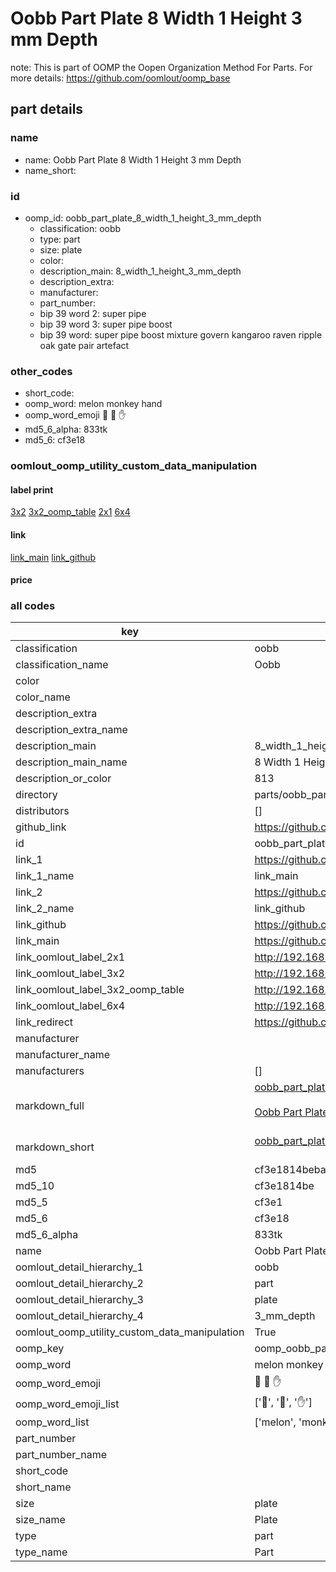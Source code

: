 # Oobb Part Plate 8 Width 1 Height 3 mm Depth  

note: This is part of OOMP the Oopen Organization Method For Parts. For more details: https://github.com/oomlout/oomp_base

##  part details
  







### name
* name: Oobb Part Plate 8 Width 1 Height 3 mm Depth
* name_short: 
### id
* oomp_id: oobb_part_plate_8_width_1_height_3_mm_depth
  * classification: oobb
  * type: part
  * size: plate
  * color: 
  * description_main: 8_width_1_height_3_mm_depth
  * description_extra: 
  * manufacturer: 
  * part_number: 
  * bip 39 word 2: super pipe
  * bip 39 word 3: super pipe boost
  * bip 39 word: super pipe boost mixture govern kangaroo raven ripple oak gate pair artefact

### other_codes
* short_code: 
* oomp_word: melon monkey hand
* oomp_word_emoji :melon: :monkey: :hand:
* md5_6_alpha: 833tk
* md5_6: cf3e18






### oomlout_oomp_utility_custom_data_manipulation
#### label print
[3x2](http://192.168.1.245:1112/?label=oomp%20833tk)
[3x2_oomp_table](http://192.168.1.108:1112/?label=oomp%20833tk)
[2x1](http://192.168.1.242:1112/?label=oomp%20833tk)
[6x4](http://192.168.1.55:1112/?label=oomp%20833tk)    

#### link

[link_main](https://github.com/oomlout/oomlout_oomp_version_1_messy/tree/main/parts/oobb_part_plate_8_width_1_height_3_mm_depth) [link_github](https://github.com/oomlout/oomlout_oomp_version_1_messy/tree/main/parts/oobb_part_plate_8_width_1_height_3_mm_depth)                             

#### price







### all codes 
| key | value |  
| --- | --- |  
| classification | oobb |  
| classification_name | Oobb |  
| color |  |  
| color_name |  |  
| description_extra |  |  
| description_extra_name |  |  
| description_main | 8_width_1_height_3_mm_depth |  
| description_main_name | 8 Width 1 Height 3 mm Depth |  
| description_or_color | 813 |  
| directory | parts/oobb_part_plate_8_width_1_height_3_mm_depth |  
| distributors | [] |  
| github_link | https://github.com/oomlout/oomlout_oomp_part_src/tree/main/parts/oobb_part_plate_8_width_1_height_3_mm_depth |  
| id | oobb_part_plate_8_width_1_height_3_mm_depth |  
| link_1 | https://github.com/oomlout/oomlout_oomp_version_1_messy/tree/main/parts/oobb_part_plate_8_width_1_height_3_mm_depth |  
| link_1_name | link_main |  
| link_2 | https://github.com/oomlout/oomlout_oomp_version_1_messy/tree/main/parts/oobb_part_plate_8_width_1_height_3_mm_depth |  
| link_2_name | link_github |  
| link_github | https://github.com/oomlout/oomlout_oomp_version_1_messy/tree/main/parts/oobb_part_plate_8_width_1_height_3_mm_depth |  
| link_main | https://github.com/oomlout/oomlout_oomp_version_1_messy/tree/main/parts/oobb_part_plate_8_width_1_height_3_mm_depth |  
| link_oomlout_label_2x1 | http://192.168.1.242:1112/?label=oomp%20833tk |  
| link_oomlout_label_3x2 | http://192.168.1.245:1112/?label=oomp%20833tk |  
| link_oomlout_label_3x2_oomp_table | http://192.168.1.108:1112/?label=oomp%20833tk |  
| link_oomlout_label_6x4 | http://192.168.1.55:1112/?label=oomp%20833tk |  
| link_redirect | https://github.com/oomlout/oomlout_oomp_version_1_messy/tree/main/parts/oobb_part_plate_8_width_1_height_3_mm_depth |  
| manufacturer |  |  
| manufacturer_name |  |  
| manufacturers | [] |  
| markdown_full | [oobb_part_plate_8_width_1_height_3_mm_depth](none)<br>[](none)<br>[Oobb Part Plate 8 Width 1 Height 3 Mm Depth](none)<br><br> |  
| markdown_short | [oobb_part_plate_8_width_1_height_3_mm_depth](none)<br><br> |  
| md5 | cf3e1814beba564de63288e4336956cd |  
| md5_10 | cf3e1814be |  
| md5_5 | cf3e1 |  
| md5_6 | cf3e18 |  
| md5_6_alpha | 833tk |  
| name | Oobb Part Plate 8 Width 1 Height 3 mm Depth |  
| oomlout_detail_hierarchy_1 | oobb |  
| oomlout_detail_hierarchy_2 | part |  
| oomlout_detail_hierarchy_3 | plate |  
| oomlout_detail_hierarchy_4 | 3_mm_depth |  
| oomlout_oomp_utility_custom_data_manipulation | True |  
| oomp_key | oomp_oobb_part_plate_8_width_1_height_3_mm_depth |  
| oomp_word | melon monkey hand |  
| oomp_word_emoji | :melon: :monkey: :hand: |  
| oomp_word_emoji_list | [':melon:', ':monkey:', ':hand:'] |  
| oomp_word_list | ['melon', 'monkey', 'hand'] |  
| part_number |  |  
| part_number_name |  |  
| short_code |  |  
| short_name |  |  
| size | plate |  
| size_name | Plate |  
| type | part |  
| type_name | Part |  
